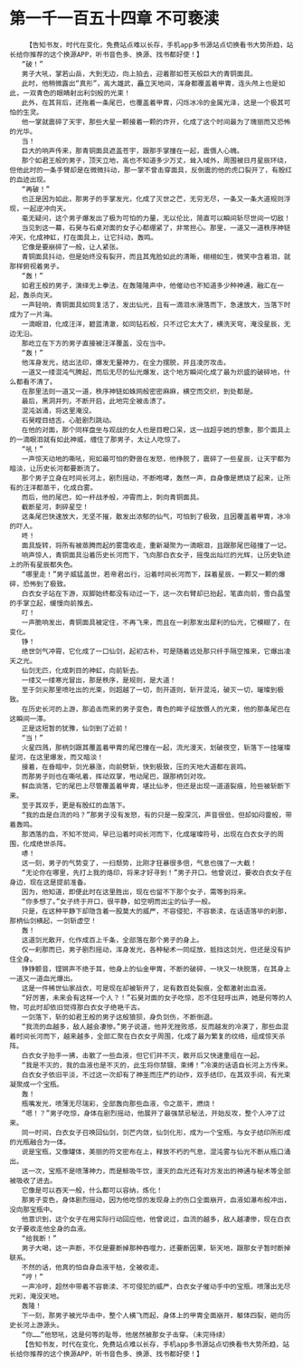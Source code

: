 # 第一千一百五十四章 不可亵渎
        【告知书友，时代在变化，免费站点难以长存，手机app多书源站点切换看书大势所趋，站长给你推荐的这个换源APP，听书音色多、换源、找书都好使！】
       “破！”
       男子大吼，掌若山岳，大到无边，向上拍去，迎着那如苍天般巨大的青铜面具。
       此时，他稍微露出“真形”，高大雄武，矗立天地间，浑身都覆盖着甲胄，连头颅上也是如此，一双青色的眼睛射出利剑般的光束！
       此外，在其背后，还拖着一条尾巴，也覆盖着甲胄，闪烁冰冷的金属光泽，这是一个极其可怕的生灵。
       他一掌就震碎了天宇，那些大星一颗接着一颗的炸开，化成了这个时间最为了瑰丽而又恐怖的光华。
       当！
       巨大的响声传来，那青铜面具遮盖苍宇，跟那手掌撞在一起，震慑人心魄。
       那个如君王般的男子，顶天立地，高也不知道多少万丈，耸入域外，周围被日月星辰环绕，但他此时的一条手臂却是在微微抖动，那一掌不曾击穿面具，反倒震的他的虎口裂开了，有殷红的血迹出现。
       “再破！”
       也正是因为如此，那男子的手掌发光，化成了灭世之芒，无穷无尽，一条又一条大道规则浮现，一起逆冲向天。
       毫无疑问，这个男子爆发出了极为可怕的力量，无以伦比，简直可以瞬间斩尽世间一切敌！
       当见到这一幕，石昊与石桌对面的女子心都绷紧了，非常担心。那里，一道又一道秩序神链冲天，化成神虹，打在面具上，让它抖动，轰鸣。
       它像是要崩碎了一般，让人紧张。
       青铜面具抖动，但是始终没有裂开，而且其鬼脸如此的清晰，栩栩如生，微笑中含着泪，就那样俯视着男子。
       “轰！”
       如君王般的男子，演绎无上拳法，在轰隆隆声中，他催动也不知道多少种神通，融汇在一起，轰杀向天。
       一声轻响，青铜面具如同复活了，发出仙光，且有一滴泪水滑落而下，急速放大，当落下时成为了一片海。
       一滴眼泪，化成汪洋，碧蓝清澈，如同钻石般，只不过它太大了，横洗天穹，淹没星辰，无边无沿。
       那屹立在下方的男子直接被汪洋覆盖，没在当中。
       “轰！”
       他浑身发光，结出法印，爆发无量神力，在全力摆脱，并且凌厉攻击。
       一道又一缕混沌气腾起，而后无尽的仙光爆发，这个地方瞬间化成了最为炽盛的破碎地，什么都看不清了。
       在那里法则一道又一道，秩序神链如蛛网般密密麻麻，横空而交织，到处都是。
       最后，黑洞并列，不断开启，此地完全被击溃了。
       混沌汹涌，将这里淹没。
       石昊瞠目结舌，心脏剧烈跳动。
       在他的对面，那个同样盘坐与观战的女人也是目瞪口呆，这一战超乎她的想象，那个面具上的一滴眼泪就有如此神威，缠住了那男子，太让人吃惊了。
       “吼！”
       一声惊天动地的嘶吼，宛如最可怕的野兽在发怒，他挣脱了，震碎了一些星辰，让天宇都为暗淡，让历史长河都要断流了。
       那个男子立身在时间长河上，剧烈摇动，不断咆哮，轰然一声，自身像是燃烧了起来，让所有的汪洋都蒸干，化成白雾。
       而后，他的尾巴，如一杆战矛般，冲霄而上，刺向青铜面具。
       截断星河，刺碎星空！
       这条尾巴快速放大，无坚不摧，散发出浓郁的仙气，可怕到了极致，且因覆盖着甲胄，冰冷的吓人。
       咚！
       面具旋转，将所有被蒸腾而起的雾霭收走，重新凝聚为一滴眼泪，且跟那尾巴碰撞了一记。
       响声惊人，青铜面具沿着历史长河而下，飞向那白衣女子，摇曳出灿烂的光辉，让历史轨迹上的所有星辰都失色。
       “哪里走！”男子威猛盖世，若帝君出行，沿着时间长河而下，踩着星辰，一颗又一颗的爆碎，恐怖到了极致。
       白衣女子站在下游，双脚始终都没有动过一下，这一次右臂却已抬起，笔直向前，雪白晶莹的手掌立起，缓慢向前推去。
       叮！
       一声脆响发出，青铜面具被定住，不再飞来，而且在一刹那发出犀利的仙光，它模糊了，在变化。
       铮！
       绝世剑气冲霄，它化成了一口仙剑，起初古朴，可是随着远处那只纤手隔空推来，它爆出凌天之光。
       仙剑无匹，化成刺目的神虹，向前斩去。
       一缕又一缕寒光冒出，那是秩序，是规则，是大道！
       至于剑尖那里喷吐出的光束，则超越了一切，剖开道则，斩开混沌，破灭一切，璀璨到极致。
       在历史长河的上游，那追击而来的男子变色，青色的眸子绽放慑人的光束，他的那条尾巴在这瞬间一滞。
       正是这短暂的犹豫，仙剑到了近前！
       “当！”
       火星四溅，那柄剑跟其覆盖着甲胄的尾巴撞在一起，流光漫天，划破夜空，斩落下一挂璀璨星河，在这里爆发，而又暗淡！
       接着，在昏暗中，剑光暴涨，向前劈斩，快到极致，压的天地大道都在哀鸣。
       而那男子则也在嘶吼着，挥动双掌，甩动尾巴，跟那柄剑对攻。
       鲜血淌落，它的尾巴上尽管覆盖着甲胄，堪比仙矛，但还是出现一道道裂痕，险些被斩断下来。
       至于其双手，更是有殷红的血落下。
       “我的血是白流的吗？”那男子没有发怒，有的只是一股深沉，声音很低，但却如闷雷般，带着轰鸣。
       那洒落的血，不知不觉间，早已沿着时间长河而下，化成璀璨符号，出现在白衣女子的周围，化成绝世杀阵。
       哧！
       这一刻，男子的气势变了，一扫颓势，比刚才狂暴很多倍，气息也强了一大截！
       “无论你在哪里，先打上我的烙印，将来才好寻到！”男子开口。他曾说过，要收白衣女子在身边，现在这是提前准备。
       因为，他知道，即便此时在这里胜出，现在也留不下那个女子，需等到将来。
       “你多想了。”女子终于开口，很平静，如空明而出尘的仙子一般。
       只是，在这种平静下却隐含着一股莫大的威严，不容侵犯，不容亵渎，在话语落毕的刹那，那柄仙剑横起，一剑斩虚空！
       轰！
       这道剑光散开，化作成百上千条，全部落在那个男子的身上。
       仅一刹那而已，男子剧烈摇动，浑身发光，各种秘术一同绽放，抵挡这剑光，但还是没有护住全身。
       铮铮颤音，铿锵声不绝于耳，他身上的仙金甲胄，不断的破碎，一块又一块脱落，在其身上一道又一道血光爆出。
       这是一件稀世仙家战衣，可是现在却被斩开了，足有数百处裂痕，全都激射出血液。
       “好厉害，未来会有这样一个人？！”石昊对面的女子吃惊，忍不住轻呼出声，她是何等的人物，可此时却依旧觉得那白衣女子绝艳千古。
       一剑落下，斩的如君王般的男子这般狼狈，身负剑伤，不断倒退。
       “我流的血越多，敌人越会凄惨。”男子说道，他并无挫败感，反而越发的冷漠了，那些血混着时间长河而下，越来越多，全部汇聚在白衣女子周围，化成了最为繁复的纹络，组成惊天杀阵。
       白衣女子抬手一拂，击散了一些血液，但它们并不灭，散开后又快速重组在一起。
       “我是不灭的，我的血液也是不灭的，此生将你禁锢，束缚！”冷漠的话语自长河上方传来。
       白衣女子依旧平淡，不过这一次却有了神圣而庄严的动作，双手结印，在其双手间，有光束凝聚成一个宝瓶。
       轰！
       瓶嘴发光，喷薄无尽瑞彩，全部轰向那些血液，令之蒸干，燃烧！
       “嗯！？”男子吃惊，身体在剧烈摇动，他展开了最强禁忌秘法，开始反攻，整个人冲了过来。
       同一时间，白衣女子召唤回仙剑，剑芒内敛，仙剑化形，成为一个宝瓶，与女子结印所形成的光瓶融合为一体。
       说是宝瓶，又像罐体，美丽的符文密布在上，释放不朽的气息，混沌雾与仙光不断从瓶口涌出。
       这一次，宝瓶不是喷薄神力，而是鲸吸牛饮，漫天的血光还有对方发出的神通与秘术等全部被吸收了进去。
       它像是可以吞天一般，什么都可以容纳，炼化！
       那男子变色，身体剧烈摇动，因为他吃惊的发现身上的伤口全面崩开，血液如瀑布般冲出，没向那宝瓶中。
       他意识到，这个女子在用实际行动回应他，他曾说过，血流的越多，敌人越凄惨，现在白衣女子要收走他全身的血液。
       “给我断！”
       男子大喝，这一声断，不仅是要断掉那种吞噬力，还要断因果，斩天地，跟那女子暂时断掉联系。
       不然的话，他真的怕自身血液干枯，全被收走。
       “哼！”
       一声冷哼，超然中带着不容亵渎、不可侵犯的威严，白衣女子催动手中的宝瓶，喷薄出无尽光彩，淹没天地。
       轰隆！
       下一刻，那男子被光华击中，整个人横飞而起，身体上的甲胄全面崩开，躯体四裂，砸向历史长河上游源头。
       “你……”他怒吼，这是何等的耻辱，他居然被那女子击穿。（未完待续）
       【告知书友，时代在变化，免费站点难以长存，手机app多书源站点切换看书大势所趋，站长给你推荐的这个换源APP，听书音色多、换源、找书都好使！】